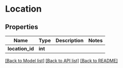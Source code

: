 # Location

## Properties
Name | Type | Description | Notes
------------ | ------------- | ------------- | -------------
**location_id** | **int** |  | 

[[Back to Model list]](../README.md#documentation-for-models) [[Back to API list]](../README.md#documentation-for-api-endpoints) [[Back to README]](../README.md)


